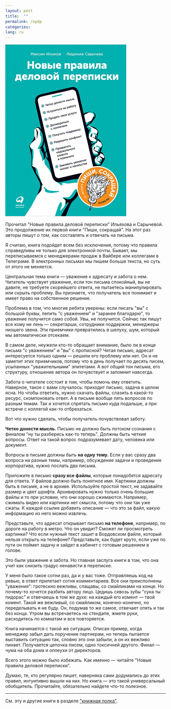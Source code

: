 ```yaml
---
layout: post
title:  ""
permalink: /npdp
categories:
lang: ru
---
```


![](/assets/static/bookshelf/dp.jpg)

Прочитал "Новые правила деловой переписки" Ильяхова и Сарычевой. Это продолжение
их первой книги "Пиши, сокращай". На этот раз авторы пишут о том, как составлять
и отвечать на письма.

Я считаю, книга подойдет всем без исключения, потому что правила справедливы не
только для электронной почты. Бывает, мы переписываемся с менеджерами продаж в
Вайбере или коллегами в Телеграме. В электронных письмах мы пишем больше текста,
но суть от этого не меняется.

Центральная тема книги — уважение к адресату и забота о нем. Читатель чувствует
уважение, если тон письма спокойный, вы не давите, не требуете скорейшего
ответа, не пытаетесь манипулировать или скрыть проблему. Вы признаете, что
получатель все понимает и имеет право на собственное решение.

Проблема в том, что многие ребята уверены: если писать "вы" с большой буквы,
лепить "с уважением" и "заранее благодарю", то уважение получится само
собой. Увы, не получится. Сейчас так пишут все кому не лень — секретарши,
сотрудники поддержки, менеджеры низшего звена. Эти приемчики превратились в
шелуху, шум, который мы автоматически отсекаем.

В самом деле, неужели кто-то обращает внимание, было ли в конце письма "с
уважением" и "вы" с прописной? Читая письмо, адресат интересуется только одним —
решили его проблему или нет. Он и не заметит этих приемчиков, потому что в день
получает по десять писем, усыпанных "уважительными" эпитетами. А вот общий тон
письма, его структуру, отношение автора он почувствует и запомнит навсегда.

Забота о читателе состоит в том, чтобы помочь ему ответить. Наверное, такое с
вами случалось: приходит письмо, задача в целом ясна. Но чтобы ответить, нужно
скачать файлы, слазить в какой-то ресурс, скомпоновать ответ. А в письме вообще
пять вопросов по разным темам. Так и хочется спрятать письмо куда подальше, а при
встрече с коллегой как-то отбрехаться.

Вот что нужно сделать, чтобы получатель почувствовал заботу.

**Четко донести мысль.** Письмо не должно быть потоком сознания с финалом "ну ты
разберись как-то теперь". Должны быть четкие вопросы. Ответ на такой вопрос
подразумевает дату, человека или документ.

Вопросы в письме должны быть **на одну тему.** Если у вас сразу два вопроса на
разные темы, например, обсуждение задачи и проведение корпоратива, нужно послать
два письма.

Приложите в письмо **сразу все файлы**, которые понадобятся адресату для
ответа. У файлов должно быть понятное имя. Картинки должны быть в письме, а не в
архиве. Используйте простой текст, не задавайте размер и цвет
шрифта. Архивировать нужно только очень большие файлы и то при условии, что они
хорошо сжимаются. Например, сжимать видео или картинки нет смысла, потому что
они так уже сжаты. К каждой ссылке добавить описание — что это за файл, какую
информацию из него можно извлечь.

Представьте, что адресат открывает письмо **на телефоне**, например, по дороге
на работу в метро. Что он увидит? Сможет ли просмотреть картинки? Что если
нужный текст зашит в Вордовском файле, который нельзя открыть на телефоне?
Представьте, как будет круто, если уже по пути он поймет задачу и зайдет в
кабинет с готовым решением в голове.

Это были уважение и забота. Но главная заслуга книги в том, что она учит как
снизить градус ненависти в переписке.

У меня было такое сотни раз, да и у вас тоже. Отправляешь код на ревью, в ответ
прилетает сотня комментариев. Все они преисполнены "уважения": гротескно
вежливы, слащавы, со смайликами на конце. Но почему-то хочется разбить автору
лицо. Цедишь сквозь зубы "сука ты пидорас" и отвечаешь в том же духе: на каждый
его комент — твой комент. Такой же вежливый, со смайликом, конечно-конечно, но
переделывать я не буду. Он, подумав то же самое, отвечает опять и так без
конца. Утром вы встречаетесь на стендапе, жмете руки, расходитесь по комнатам и
все повторяется.

Книга начинается с такой же ситуации. Описан пример, когда менеджер забыл дать
поручение партнерам, но теперь пытается выставить ситуацию так, словно это они
забыли, а он их вежливо пинает. Получается цепочка писем, одно токсичней
другого. Финал — чума на оба дома и оплеухи от директоров.

Всего этого можно было избежать. Как именно — читайте "Новые правила деловой
переписки".

Думаю, те, кто регулярно пишет, наверняка сами додумались до этих правил,
интуитивно вышли на них. Но книга — это такой универсальный
обобщитель. Прочитайте, обязательно найдете что-то полезное.

***

См. эту и другие книги в разделе ["книжная полка"](/bookshelf).
